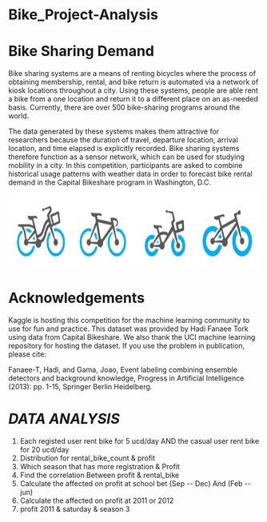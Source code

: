# Bike_Project-Analysis


# Bike Sharing Demand

Bike sharing systems are a means of renting bicycles where the process of obtaining membership, rental, and bike return is automated via a network of kiosk locations throughout a city. Using these systems, people are able rent a bike from a one location and return it to a different place on an as-needed basis. Currently, there are over 500 bike-sharing programs around the world.

The data generated by these systems makes them attractive for researchers because the duration of travel, departure location, arrival location, and time elapsed is explicitly recorded. Bike sharing systems therefore function as a sensor network, which can be used for studying mobility in a city. In this competition, participants are asked to combine historical usage patterns with weather data in order to forecast bike rental demand in the Capital Bikeshare program in Washington, D.C.

<center>
    <img src="bikes.png" alt="" width="525px" height="150px"/>

</center>

# Acknowledgements

Kaggle is hosting this competition for the machine learning community to use for fun and practice. This dataset was provided by Hadi Fanaee Tork using data from Capital Bikeshare. We also thank the UCI machine learning repository for hosting the dataset. If you use the problem in publication, please cite:

Fanaee-T, Hadi, and Gama, Joao, Event labeling combining ensemble detectors and background knowledge, Progress in Artificial Intelligence (2013): pp. 1-15, Springer Berlin Heidelberg.


# ***DATA ANALYSIS***



1.   Each registed user rent bike for 5 ucd/day AND the casual user rent bike for 20 ucd/day
2.   Distribution for rental_bike_count & profit
3.   Which season that has more registration & Profit
4.   Find the correlation Between profit & rental_bike
5.   Calculate the affected on profit at school bet (Sep -- Dec) And (Feb -- jun)
6.   Calculate the affected on profit at 2011 or 2012
7.   profit 2011 & saturday & season 3


